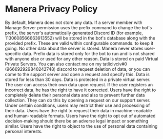 # Manera Privacy Policy

By default, Manera does not store any data. If a server member with Manage Server permission uses the prefix command to change the bot's prefix, the server's automatically generated Discord ID (for example, 1130608566663913552) will be stored in the bot's database along with the provided prefix. These are valid within configurable commands. to keep it going. No other data about the server is stored. Manera never stores user-specific data. Prefix data is stored only for the bot to run and is not shared with anyone else or used for any other reason. Data is stored on paid Virtual Private Servers. You can also contact me on my tatlicivciv#0 (966692929840242748) discord to request deletion of data, or you can come to the support server and open a request and specify this. Data is stored for less than 30 days. Data is protected in a private virtual server. The user can access their own data upon request. If the user registers an incorrect data, he has the right to have it corrected. Users have the right to completely delete their personal data and also to prevent further data collection. They can do this by opening a request on our support server. Under certain conditions, users may restrict their use and processing of their data. Users have the right to request their data in machine-readable and human-readable formats. Users have the right to opt out of automated decision-making should there be an adverse legal impact or something similar. Users have the right to object to the use of personal data containing personal interests. 

